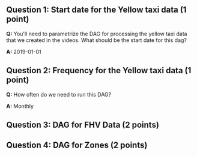 ## Question 1: Start date for the Yellow taxi data (1 point)  

**Q:** You'll need to parametrize the DAG for processing the yellow taxi data that we created in the videos. What should be the start date for this dag?  

**A:** 2019-01-01  

## Question 2: Frequency for the Yellow taxi data (1 point)  

**Q:** How often do we need to run this DAG?  

**A:** Monthly  


## Question 3: DAG for FHV Data (2 points)  



## Question 4: DAG for Zones (2 points)  

